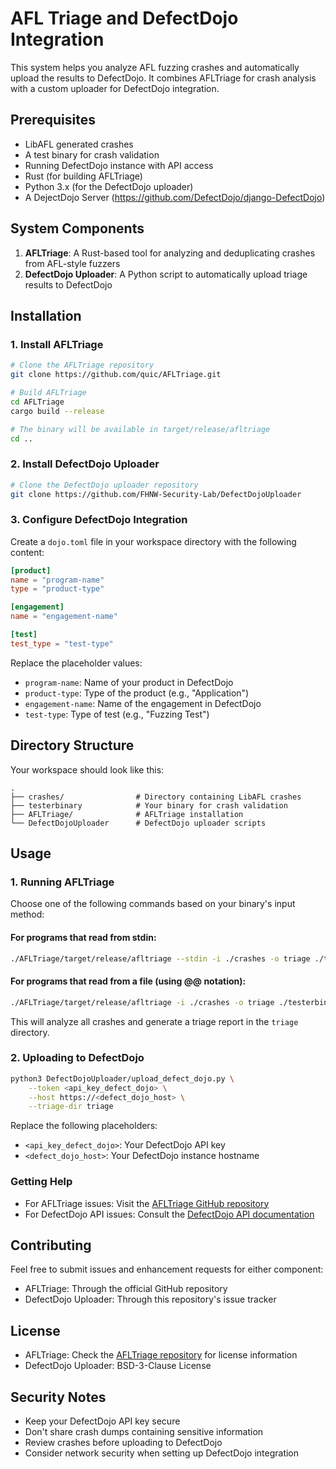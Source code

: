 # AFL Triage and DefectDojo Integration

This system helps you analyze AFL fuzzing crashes and automatically upload the results to DefectDojo. It combines AFLTriage for crash analysis with a custom uploader for DefectDojo integration.

## Prerequisites

- LibAFL generated crashes
- A test binary for crash validation
- Running DefectDojo instance with API access
- Rust (for building AFLTriage)
- Python 3.x (for the DefectDojo uploader)
- A DejectDojo Server (https://github.com/DefectDojo/django-DefectDojo)

## System Components

1. **AFLTriage**: A Rust-based tool for analyzing and deduplicating crashes from AFL-style fuzzers
2. **DefectDojo Uploader**: A Python script to automatically upload triage results to DefectDojo

## Installation

### 1. Install AFLTriage

```bash
# Clone the AFLTriage repository
git clone https://github.com/quic/AFLTriage.git

# Build AFLTriage
cd AFLTriage
cargo build --release

# The binary will be available in target/release/afltriage
cd ..
```

### 2. Install DefectDojo Uploader

```bash
# Clone the DefectDojo uploader repository
git clone https://github.com/FHNW-Security-Lab/DefectDojoUploader
```

### 3. Configure DefectDojo Integration

Create a `dojo.toml` file in your workspace directory with the following content:

```toml
[product]
name = "program-name"
type = "product-type"

[engagement]
name = "engagement-name"

[test]
test_type = "test-type"
```

Replace the placeholder values:
- `program-name`: Name of your product in DefectDojo
- `product-type`: Type of the product (e.g., "Application")
- `engagement-name`: Name of the engagement in DefectDojo
- `test-type`: Type of test (e.g., "Fuzzing Test")

## Directory Structure

Your workspace should look like this:

```
.
├── crashes/                # Directory containing LibAFL crashes
├── testerbinary            # Your binary for crash validation
├── AFLTriage/              # AFLTriage installation
└── DefectDojoUploader      # DefectDojo uploader scripts
```

## Usage

### 1. Running AFLTriage

Choose one of the following commands based on your binary's input method:

#### For programs that read from stdin:
```bash
./AFLTriage/target/release/afltriage --stdin -i ./crashes -o triage ./testerbinary
```

#### For programs that read from a file (using @@ notation):
```bash
./AFLTriage/target/release/afltriage -i ./crashes -o triage ./testerbinary @@
```

This will analyze all crashes and generate a triage report in the `triage` directory.

### 2. Uploading to DefectDojo

```bash
python3 DefectDojoUploader/upload_defect_dojo.py \
    --token <api_key_defect_dojo> \
    --host https://<defect_dojo_host> \
    --triage-dir triage
```

Replace the following placeholders:
- `<api_key_defect_dojo>`: Your DefectDojo API key
- `<defect_dojo_host>`: Your DefectDojo instance hostname


### Getting Help

- For AFLTriage issues: Visit the [AFLTriage GitHub repository](https://github.com/quic/AFLTriage)
- For DefectDojo API issues: Consult the [DefectDojo API documentation](https://defectdojo.github.io/django-DefectDojo/)

## Contributing

Feel free to submit issues and enhancement requests for either component:
- AFLTriage: Through the official GitHub repository
- DefectDojo Uploader: Through this repository's issue tracker

## License

- AFLTriage: Check the [AFLTriage repository](https://github.com/quic/AFLTriage) for license information
- DefectDojo Uploader: BSD-3-Clause License

## Security Notes

- Keep your DefectDojo API key secure
- Don't share crash dumps containing sensitive information
- Review crashes before uploading to DefectDojo
- Consider network security when setting up DefectDojo integration
